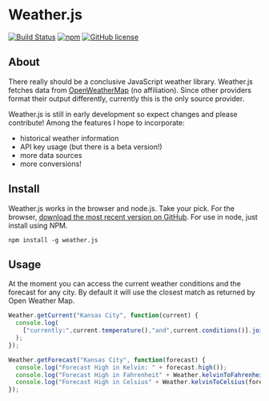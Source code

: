 Weather.js
==========

[![Build Status](https://secure.travis-ci.org/noazark/weather.svg?branch=master)](https://travis-ci.org/noazark/weather)
[![npm](https://img.shields.io/npm/v/weather.js.svg?maxAge=2592000)](https://www.npmjs.com/package/weather.js)
[![GitHub license](https://img.shields.io/badge/license-MIT-blue.svg)](https://raw.githubusercontent.com/noazark/weather/master/LICENSE)


## About

There really should be a conclusive JavaScript weather library.
Weather.js fetches data from [OpenWeatherMap](http://openweathermap.org/) (no affiliation).
Since other providers format their output differently, currently this is
the only source provider.

Weather.js is still in early development so expect changes and please
contribute! Among the features I hope to incorporate:

-   historical weather information
-   API key usage (but there is a beta version!)
-   more data sources
-   more conversions!


## Install

Weather.js works in the browser and node.js. Take your pick. For the
browser, [download the most recent version on GitHub][Weather.js]. For use in
node, just install using NPM.

```
npm install -g weather.js
```

## Usage

At the moment you can access the current weather conditions and the
forecast for any city. By default it will use the closest match as
returned by Open Weather Map.

```javascript
Weather.getCurrent("Kansas City", function(current) {
  console.log(
    ["currently:",current.temperature(),"and",current.conditions()].join(" ")
  );
});

Weather.getForecast("Kansas City", function(forecast) {
  console.log("Forecast High in Kelvin: " + forecast.high());
  console.log("Forecast High in Fahrenheit" + Weather.kelvinToFahrenheit(forecast.high()));
  console.log("Forecast High in Celsius" + Weather.kelvinToCelsius(forecast.high()));
});
```

[openweathermap.org]: http://openweathermap.org
[Weather.js]: http://github.com/noazark/weather
